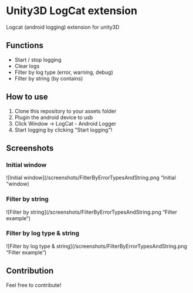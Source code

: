 Unity3D LogCat extension
========================

Logcat (android logging) extension for unity3D

Functions
---------------------
- Start / stop logging
- Clear logs
- Filter by log type (error, warning, debug)
- Filter by string (by contains)

How to use
---------------------
1. Clone this repository to your assets folder
2. Plugin the android device to usb
3. Click Window -> LogCat - Android Logger
4. Start logging by clicking "Start logging"!

Screenshots
---------------------

### Initial window
![Initial window](/screenshots/FilterByErrorTypesAndString.png “Initial “window)

### Filter by string
![Filter by string](/screenshots/FilterByErrorTypesAndString.png “Filter example“)

### Filter by log type & string
![Filter by log type & string](/screenshots/FilterByErrorTypesAndString.png “Filter example”)

Contribution
---------------------
Feel free to contribute!
